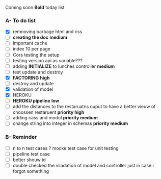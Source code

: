 Coming soon
**Bold** today list

### A- To do list

- [x] remnoving barbage html and css
- [ ] **creating the doc** **medium**
- [ ] important cache
- [ ] index 10 per page
- [ ] Cors testing the setup
- [ ] testing version api as variable???
- [ ] adding **INITIALIZE** to lunches controller **medium**
- [ ] test update and destroy
- [x] **FACTORING** **high**
- [ ] destroy and update
- [x] validation of model
- [x] HEROKU
- [ ] **HEROKU pipeline** **low**
- [ ] add the distances to the restaruatns ouput to have a better vieuw of choossen restaruent **priority high**
- [ ] adding cass and modul **priority medium**
- [ ] change string into integer in schemas **priority medium**

### B- Reminder

- [ ] n to n test cases ? mocke test case for unit testing
- [ ] pipeline test case
- [ ]  better shouw id
- [ ]  double checked the vliadation of model and controller just in case i forgot something
